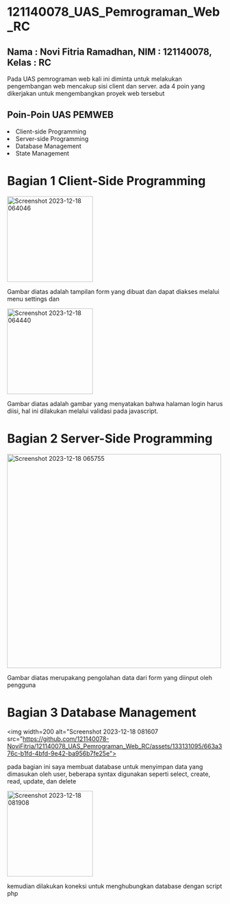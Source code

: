 # 121140078_UAS_Pemrograman_Web_RC
## Nama : Novi Fitria Ramadhan, NIM : 121140078, Kelas : RC 

<P> Pada UAS pemrograman web kali ini diminta untuk melakukan pengembangan web mencakup sisi client dan server. ada 4 poin yang dikerjakan untuk mengembangkan proyek web tersebut </P>

<h2> Poin-Poin UAS PEMWEB </h2>
<li> Client-side Programming </li>
<li> Server-side Programming </li>
<li> Database Management </li>
<li> State Management </li>

# Bagian 1 Client-Side Programming 
<img width="200" alt="Screenshot 2023-12-18 064046" src= "https://github.com/121140078-NoviFitria/121140078_UAS_Pemrograman_Web_RC/assets/133131095/e6d86696-d98d-464f-a466-537435f59113">

<P> Gambar diatas adalah tampilan form yang dibuat dan dapat diakses melalui menu settings dan </P>

<img width="200" alt="Screenshot 2023-12-18 064440" src="https://github.com/121140078-NoviFitria/121140078_UAS_Pemrograman_Web_RC/assets/133131095/347e32f6-21ab-4db1-b239-ced3554c05e1">

<p> Gambar diatas adalah gambar yang menyatakan bahwa halaman login harus diisi, hal ini dilakukan melalui validasi pada javascript. </p>

# Bagian 2 Server-Side Programming 
<img width="500" alt="Screenshot 2023-12-18 065755" src="https://github.com/121140078-NoviFitria/121140078_UAS_Pemrograman_Web_RC/assets/133131095/d7ee0783-7073-4773-9700-91022a68ae29">
<p> Gambar diatas merupakang pengolahan data dari form yang diinput oleh pengguna </p>

# Bagian 3 Database Management 
<img width=200 alt="Screenshot 2023-12-18 081607 src="https://github.com/121140078-NoviFitria/121140078_UAS_Pemrograman_Web_RC/assets/133131095/663a376c-b1fd-4bfd-9e42-ba956b7fe25e">

<p> pada bagian ini saya membuat database untuk menyimpan data yang dimasukan oleh user, beberapa syntax digunakan seperti select, create, read, update, dan delete </p>

<img width=200 alt="Screenshot 2023-12-18 081908" src="https://github.com/121140078-NoviFitria/121140078_UAS_Pemrograman_Web_RC/assets/133131095/4dd66854-4bf4-444f-84be-a63c2446a566"> 

<p> kemudian dilakukan koneksi untuk menghubungkan database dengan script php</p>

